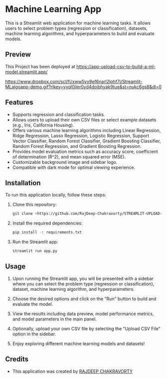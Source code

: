 # Machine Learning App

This is a Streamlit web application for machine learning tasks. It allows users to select problem types (regression or classification), datasets, machine learning algorithms, and hyperparameters to build and evaluate models.

## Preview
This Project has been deployed at https://app-upload-csv-to-build-a-ml-model.streamlit.app/

https://www.dropbox.com/scl/fi/xww5yy9ef6narl2lphf7i/Streamlit-MLalgoapp-demo.gif?rlkey=yvql0jler0yd4doibhyak9tue&st=nukc6gs8&dl=0

## Features

- Supports regression and classification tasks.
- Allows users to upload their own CSV files or select example datasets (e.g., Iris, California Housing).
- Offers various machine learning algorithms including Linear Regression, Ridge Regression, Lasso Regression, Logistic Regression, Support Vector Classifier, Random Forest Classifier, Gradient Boosting Classifier, Random Forest Regression, and Gradient Boosting Regression.
- Provides model evaluation metrics such as accuracy score, coefficient of determination (R^2), and mean squared error (MSE).
- Customizable background image and sidebar logo.
- Compatible with dark mode for optimal viewing experience.

## Installation

To run this application locally, follow these steps:

1. Clone this repository:

   ```bash
   git clone <https://github.com/RajDeep-Chakravorty/STREAMLIT-UPLOAD-CSV-TO-BUILD-A-ML-MODEL>
   ```

2. Install the required dependencies:

   ```bash
   pip install -r requirements.txt
   ```

3. Run the Streamlit app:

   ```bash
   streamlit run app.py
   ```

## Usage

1. Upon running the Streamlit app, you will be presented with a sidebar where you can select the problem type (regression or classification), dataset, machine learning algorithm, and hyperparameters.

2. Choose the desired options and click on the "Run" button to build and evaluate the model.

3. View the results including data preview, model performance metrics, and model parameters in the main panel.

4. Optionally, upload your own CSV file by selecting the "Upload CSV File" option in the sidebar.

5. Enjoy exploring different machine learning models and datasets!

## Credits

- This application was created by [RAJDEEP CHAKRAVORTY](https://github.com/RajDeep-Chakravorty)
